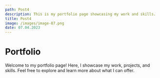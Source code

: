 ```yaml
---
path: Post4
description: This is my portfolio page showcasing my work and skills.
title: Post4
image: /images/image-87.png
date: 07.04.2023
---
```


# Portfolio

Welcome to my portfolio page! Here, I showcase my work, projects, and skills. Feel free to explore and learn more about what I can offer.